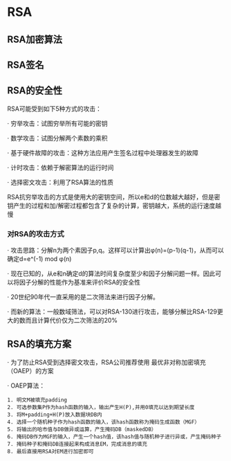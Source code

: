 # RSA

## RSA加密算法

## RSA签名

## RSA的安全性
RSA可能受到如下5种方式的攻击：

· 穷举攻击：试图穷举所有可能的密钥

· 数学攻击：试图分解两个素数的乘积

· 基于硬件故障的攻击：这种方法应用产生签名过程中处理器发生的故障

· 计时攻击：依赖于解密算法的运行时间

· 选择密文攻击：利用了RSA算法的性质

RSA抗穷举攻击的方式是使用大的密钥空间，所以e和d的位数越大越好，但是密钥产生的过程和加/解密过程都包含了复杂的计算，密钥越大，系统的运行速度越慢

### 对RSA的攻击方式
· 攻击思路：分解n为两个素因子p,q。这样可以计算出φ(n)=(p-1)(q-1)，从而可以确定d=e^(-1) mod φ(n) 

· 现在已知的，从e和n确定d的算法时间复杂度至少和因子分解问题一样。因此可以将因子分解的性能作为基准来评价RSA的安全性

· 20世纪90年代一直采用的是二次筛法来进行因子分解。

· 而新的算法：一般数域筛法，可以对RSA-130进行攻击，能够分解比RSA-129更大的数而且计算代价仅为二次筛法的20%

## RSA的填充方案
· 为了防止RSA受到选择密文攻击，RSA公司推荐使用 最优非对称加密填充（OAEP）的方案

· OAEP算法：
```
1. 明文M被填充padding
2. 可选参数集P作为hash函数的输入，输出产生H(P),并用0填充以达到期望长度
3. 将M+padding+H(P)放入数据块DB内
4. 选择一个随机种子作为hash函数的输入，该hash函数称为掩码生成函数（MGF）
5. 将输出的哈市值与DB做异或运算，产生掩码DB（maskedDB）
6. 掩码DB作为MGF的输入，产生一个hash值，该hash值与随机种子进行异或，产生掩码种子
7. 掩码种子和掩码DB连接起来构成消息EM，完成消息的填充
8. 最后直接用RSA对EM进行加密即可
```


